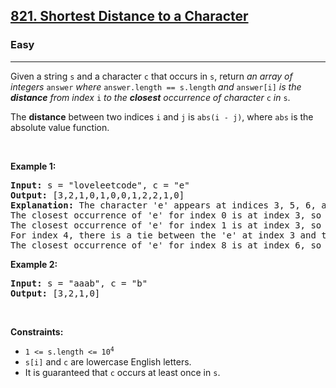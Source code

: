 <h2><a href="https://leetcode.com/problems/shortest-distance-to-a-character/">821. Shortest Distance to a Character</a></h2><h3>Easy</h3><hr><p>Given a string <code>s</code> and a character <code>c</code> that occurs in <code>s</code>, return <em>an array of integers </em><code>answer</code><em> where </em><code>answer.length == s.length</code><em> and </em><code>answer[i]</code><em> is the <strong>distance</strong> from index </em><code>i</code><em> to the <strong>closest</strong> occurrence of character </em><code>c</code><em> in </em><code>s</code>.</p>

<p>The <strong>distance</strong> between two indices <code>i</code> and <code>j</code> is <code>abs(i - j)</code>, where <code>abs</code> is the absolute value function.</p>

<p>&nbsp;</p>
<p><strong class="example">Example 1:</strong></p>

<pre>
<strong>Input:</strong> s = &quot;loveleetcode&quot;, c = &quot;e&quot;
<strong>Output:</strong> [3,2,1,0,1,0,0,1,2,2,1,0]
<strong>Explanation:</strong> The character &#39;e&#39; appears at indices 3, 5, 6, and 11 (0-indexed).
The closest occurrence of &#39;e&#39; for index 0 is at index 3, so the distance is abs(0 - 3) = 3.
The closest occurrence of &#39;e&#39; for index 1 is at index 3, so the distance is abs(1 - 3) = 2.
For index 4, there is a tie between the &#39;e&#39; at index 3 and the &#39;e&#39; at index 5, but the distance is still the same: abs(4 - 3) == abs(4 - 5) = 1.
The closest occurrence of &#39;e&#39; for index 8 is at index 6, so the distance is abs(8 - 6) = 2.
</pre>

<p><strong class="example">Example 2:</strong></p>

<pre>
<strong>Input:</strong> s = &quot;aaab&quot;, c = &quot;b&quot;
<strong>Output:</strong> [3,2,1,0]
</pre>

<p>&nbsp;</p>
<p><strong>Constraints:</strong></p>

<ul>
	<li><code>1 &lt;= s.length &lt;= 10<sup>4</sup></code></li>
	<li><code>s[i]</code> and <code>c</code> are lowercase English letters.</li>
	<li>It is guaranteed that <code>c</code> occurs at least once in <code>s</code>.</li>
</ul>
